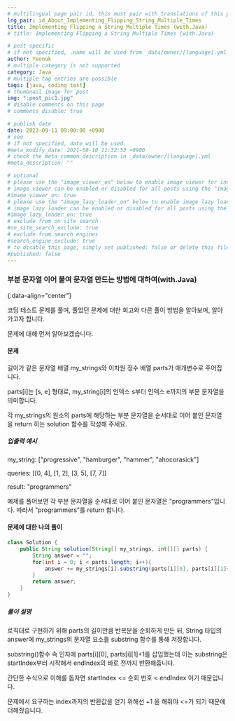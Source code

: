```yaml
---
# multilingual page pair id, this must pair with translations of this page. (This name must be unique)
lng_pair: id_About_Implementing_Flipping_String_Multiple_Times
title: Implementing Flipping a String Multiple Times (with.Java)
# title: Implementing Flipping a String Multiple Times (with.Java)

# post specific
# if not specified, .name will be used from _data/owner/[language].yml
author: Yeonuk
# multiple category is not supported
category: Java
# multiple tag entries are possible
tags: [java, coding test]
# thumbnail image for post
img: ":post_pic1.jpg"
# disable comments on this page
# comments_disable: true

# publish date
date: 2023-09-11 09:00:00 +0900
# seo
# if not specified, date will be used.
#meta_modify_date: 2021-08-10 11:32:53 +0900
# check the meta_common_description in _data/owner/[language].yml
#meta_description: ""

# optional
# please use the "image_viewer_on" below to enable image viewer for individual pages or posts (_posts/ or [language]/_posts folders).
# image viewer can be enabled or disabled for all posts using the "image_viewer_posts: true" setting in _data/conf/main.yml.
#image_viewer_on: true
# please use the "image_lazy_loader_on" below to enable image lazy loader for individual pages or posts (_posts/ or [language]/_posts folders).
# image lazy loader can be enabled or disabled for all posts using the "image_lazy_loader_posts: true" setting in _data/conf/main.yml.
#image_lazy_loader_on: true
# exclude from on site search
#on_site_search_exclude: true
# exclude from search engines
#search_engine_exclude: true
# to disable this page, simply set published: false or delete this file
#published: false
---
```


<!-- outline-start -->

### 부분 문자열 이어 붙여 문자열 만드는 방법에 대하여(with.Java)

{:data-align="center"}

<!-- outline-end -->

코딩 테스트 문제를 풀며, 풀었던 문제에 대한 회고와 다른 풀이 방법을 알아보며, 알아가고자 합니다.

문제에 대해 먼저 알아보겠습니다.

#### 문제

길이가 같은 문자열 배열 my_strings와 이차원 정수 배열 parts가 매개변수로 주어집니다.

parts[i]는 [s, e] 형태로, my_string[i]의 인덱스 s부터 인덱스 e까지의 부분 문자열을 의미합니다.

각 my_strings의 원소의 parts에 해당하는 부분 문자열을 순서대로 이어 붙인 문자열을 return 하는 solution 함수를 작성해 주세요.

##### 입출력 예시

my_string: ["progressive", "hamburger", "hammer", "ahocorasick"]

queries: [[0, 4], [1, 2], [3, 5], [7, 7]]

result: "programmers"

예제를 풀어보면 각 부분 문자열을 순서대로 이어 붙인 문자열은 "programmers"입니다. 따라서 "programmers"를 return 합니다.

<!-- | i   | arr[i] | stk     |
| --- | ------ | ------- |
| 0   | 1      | []      |
| 1   | 4      | [1]     | -->

#### 문제에 대한 나의 풀이

```java
class Solution {
    public String solution(String[] my_strings, int[][] parts) {
        String answer = "";
        for(int i = 0; i < parts.length; i++){
            answer += my_strings[i].substring(parts[i][0], parts[i][1]+1);
        }
        return answer;
    }
}
```

##### 풀이 설명

로직대로 구현하기 위해 parts의 길이만큼 반복문을 순회하게 만든 뒤, String 타입의 answer에 my_strings의 문자열 요소를 substring 함수를 통해 저장합니다.

substring()함수 속 인자에 parts[i][0], parts[i][1]+1를 삽입했는데 이는 substring은 startIndex부터 시작해서 endIndex의 바로 전까지 반환해줍니다.

간단한 수식으로 이해를 돕자면 startIndex <= 순회 번호 < endIndex 이기 때문입니다.

문제에서 요구하는 index까지의 반환값을 얻기 위해선 +1 을 해줘야 <=가 되기 때문에 더해줬습니다.
